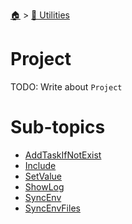 <!--startTocHeader-->
[🏠](../../README.md) > [🔧 Utilities](../README.md)
# Project
<!--endTocHeader-->
TODO: Write about `Project`
<!--startTocSubtopic-->
# Sub-topics
* [AddTaskIfNotExist](add-task-if-not-exist.md)
* [Include](include.md)
* [SetValue](set-value.md)
* [ShowLog](show-log.md)
* [SyncEnv](sync-env.md)
* [SyncEnvFiles](sync-env-files.md)
<!--endTocSubtopic-->